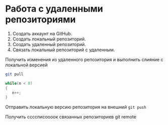 # **Работа с удаленными репозиториями**

1. Создать аккаунт на GitHub.
2. Создать локальный репозиторий.
3. Создать удаленный репозиторий.
4. Связать локальный репозиторий с удаленным.

Получить изменения из удаленного репозитория и выполнить слияние с локальной версией
```bash
git pull
```
```C#
while(n < 0)
{
   n++;
}
```

Отправить локальную версию репозитория на внешний `git push`

Получить ссссписоооок связанных репозиториев git remote